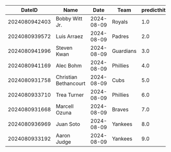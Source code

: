 DateID         |  Name                   |  Date        |  Team       |  predicthit  |  predicthitproba     |  hitbool  |  Last7DaysAVG  |  Last15DaysAVG  |  Last30DaysAVG
---------------|-------------------------|--------------|-------------|--------------|----------------------|-----------|----------------|-----------------|---------------
2024080942403  |  Bobby Witt Jr.         |  2024-08-09  |  Royals     |  1.0         |  0.698665251197241   |  False    |  0.333         |  0.389          |  0.443
2024080939572  |  Luis Arraez            |  2024-08-09  |  Padres     |  2.0         |  0.635041422696508   |  False    |  0.2           |  0.227          |  0.273
2024080941996  |  Steven Kwan            |  2024-08-09  |  Guardians  |  3.0         |  0.6283057054413613  |  False    |  0.316         |  0.25           |  0.244
2024080941169  |  Alec Bohm              |  2024-08-09  |  Phillies   |  4.0         |  0.6175365023113196  |  False    |  0.313         |  0.296          |  0.309
2024080931758  |  Christian Bethancourt  |  2024-08-09  |  Cubs       |  5.0         |  0.6172767171835795  |  False    |  0.5           |  0.429          |  0.429
2024080933710  |  Trea Turner            |  2024-08-09  |  Phillies   |  6.0         |  0.6159848414327996  |  False    |  0.194         |  0.148          |  0.224
2024080931668  |  Marcell Ozuna          |  2024-08-09  |  Braves     |  7.0         |  0.6131195007654996  |  False    |  0.227         |  0.245          |  0.319
2024080936969  |  Juan Soto              |  2024-08-09  |  Yankees    |  8.0         |  0.6118976010272643  |  False    |  0.24          |  0.265          |  0.354
2024080933192  |  Aaron Judge            |  2024-08-09  |  Yankees    |  9.0         |  0.610590788050297   |  False    |  0.421         |  0.442          |  0.377
